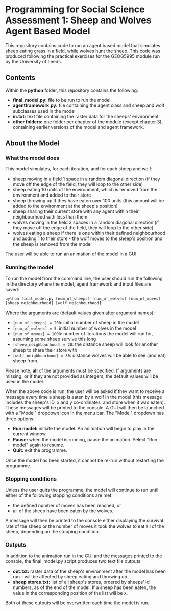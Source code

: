 # Programming for Social Science Assessment 1: Sheep and Wolves Agent Based Model

This repository contains code to run an agent based model that simulates sheep eating grass in a field, while wolves hunt the sheep. This code was produced following the practical exercises for the GEOG5995 module run by the University of Leeds.

## Contents

Within the **python** folder, this repository contains the following:
- **final_model.py:** file to be run to run the model
- **agentframework.py:** file containing the agent class and sheep and wolf subclasses used in the model
- **in.txt:** text file containing the raster data for the sheeps' environment
- **other folders:** one folder per chapter of the module (except chapter 3), containing earlier versions of the model and agent framework.

## About the Model

### What the model does

This model simulates, for each iteration, and for each sheep and wolf:
- sheep moving in a field 1 space in a random diagonal direction (if they move off the edge of the field, they will loop to the other side)
- sheep eating 10 units of the environment, which is removed from the environment and added to their store
- sheep throwing up if they have eaten over 100 units (this amount will be added to the environment at the sheep's position)
- sheep sharing their current store with any agent within their neighbourhood with less than them
- wolves moving in the field 3 spaces in a random diagonal direction (if they move off the edge of the field, they will loop to the other side)
- wolves eating a sheep if there is one within their defined neighbourhood and adding 1 to their store - the wolf moves to the sheep's position and the sheep is removed from the model

The user will be able to run an animation of the model in a GUI.

### Running the model

To run the model from the command line, the user should run the following in the directory where the model, agent framework and input files are saved:

	python final_model.py [num_of_sheeps] [num_of_wolves] [num_of_moves] [sheep_neighbourhood] [wolf_neighbourhood]

Where the arguments are (default values given after argument names):
- ```[num_of_sheeps] = 200```: initial number of sheep in the model
- ```[num_of_wolves] = 5```: initial number of wolves in the model
- ```[num_of_moves] = 1000```: number of iterations the model will run for, assuming some sheep survive this long
- ```[sheep_neighbourhood] = 20```: the distance sheep will look for another sheep to share their store with
- ```[wolf_neighbourhood] = 30```: distance wolves will be able to see (and eat) sheep from.

Please note, **all** of the arguments must be specified. If arguments are missing, or if they are not provided as integers, the default values will be used in the model.

When the above code is run, the user will be asked if they want to receive a message every time a sheep is eaten by a wolf in the model (this message includes the sheep's ID, x and y co-ordinates, and store when it was eaten). These messages will be printed to the console. A GUI will then be launched with a "Model" dropdown icon in the menu bar. The "Model" dropdown has three options:
- **Run model:** initiate the model. An animation will begin to play in the current window.
- **Pause:** when the model is running, pause the animation. Select "Run model" again to resume.
- **Quit:** exit the programme.

Once the model has been started, it cannot be re-run without restarting the programme.

### Stopping conditions

Unless the user quits the programme, the model will continue to run until either of the following stopping conditions are met:
- the defined number of moves has been reached, or
- all of the sheep have been eaten by the wolves.

A message will then be printed to the console either displaying the survival rate of the sheep or the number of moves it took the wolves to eat all of the sheep, depending on the stopping condition.

### Outputs

In addition to the animation run in the GUI and the messages printed to the console, the final_model.py script produces two text file outputs:
- **out.txt:** raster data of the sheep's environment after the model has been run - will be affected by sheep eating and throwing up.
- **sheep stores.txt:** list of all sheep's stores, ordered by sheeps' id numbers, as of the end of the model. If a sheep has been eaten, the value in the corresponding position of the list will be ```X```.

Both of these outputs will be overwritten each time the model is run.
